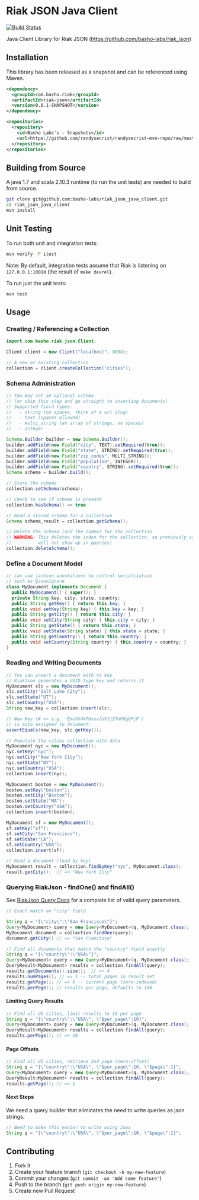 # Riak JSON Java Client
[![Build Status](https://travis-ci.org/randysecrist/riak_json_java_client.png?branch=master)](https://travis-ci.org/randysecrist/riak_json_java_client)

Java Client Library for Riak JSON (https://github.com/basho-labs/riak_json)

## Installation
This library has been released as a snapshot and can be referenced using Maven.

```xml
<dependency>
  <groupId>com.basho.riak</groupId>
  <artifactId>riak-json</artifactId>
  <version>0.0.1-SNAPSHOT</version>
</dependency>

<repositories>
  <repository>
    <id>Basho Labs's - Snapshots</id>
    <url>https://github.com/randysecrist/randysecrist-mvn-repo/raw/master/snapshots</url>
  </repository>
</repositories>
```

## Building from Source
A java 1.7 and scala 2.10.3 runtime (to run the unit tests) are needed to build from source.

```bash
git clone git@github.com:basho-labs/riak_json_java_client.git
cd riak_json_java_client
mvn install
```
## Unit Testing
To run both unit and integration tests:

```bash
mvn verify -P itest
```

Note: By default, integration tests assume that Riak is listening on ```127.0.0.1:10018```
(the result of ```make devrel```).

To run just the unit tests:
```
mvn test
```
## Usage
### Creating / Referencing a Collection
```java
import com.basho.riak.json.Client;

Client client = new Client("localhost", 8098);

// A new or existing collection
collection = client.createCollection("cities");
```

### Schema Administration
```java
// You may set an optional schema
// (or skip this step and go straight to inserting documents)
// Supported field types:
//   - string (no spaces, think of a url slug)
//   - text (spaces allowed)
//   - multi_string (an array of strings, no spaces)
//   - integer

Schema.Builder builder = new Schema.Builder();
builder.addField(new Field("city", TEXT).setRequired(true));
builder.addField(new Field("state", STRING).setRequired(true));
builder.addField(new Field("zip_codes", MULTI_STRING));
builder.addField(new Field("population", INTEGER));
builder.addField(new Field("country", STRING).setRequired(true));
Schema schema = builder.build();

// Store the schema
collection.setSchema(schema);

// Check to see if schema is present
collection.hasSchema() => true

// Read a stored schema for a collection
Schema schema_result = collection.getSchema();

// Delete the schema (and the index) for the collection
// WARNING: This deletes the index for the collection, so previously saved documents
//          will not show up in queries!
collection.deleteSchema();
```

### Define a Document Model
```java
// can use jackson annotations to control serialization
// such as @JsonIgnore
class MyDocument implements Document {
  public MyDocument() { super(); }
  private String key, city, state, country;
  public String getKey() { return this.key; }
  public void setKey(String key) { this.key = key; }
  public String getCity() { return this.city; }
  public void setCity(String city) { this.city = city; }
  public String getState() { return this.state; }
  public void setState(String state) { this.state = state; }
  public String getCountry() { return this.country; }
  public void setCountry(String country) { this.country = country; }
}
```

### Reading and Writing Documents
```java
// You can insert a document with no key
// RiakJson generates a UUID type key and returns it
MyDocument slc = new MyDocument();
slc.setCity("Salt Lake City");
slc.setState("UT");
slc.setCountry("USA");
String new_key = collection.insert(slc);

// New Key (# => e.g. 'EmuVX4kFHxxvlUVJj5TmPGgGPjP')
// is auto assigned to document:
assertEquals(new_key, slc.getKey());

// Populate the cities collection with data
MyDocument nyc = new MyDocument();
nyc.setKey("nyc");
nyc.setCity("New York City");
nyc.setState("NY");
nyc.setCountry("USA");
collection.insert(nyc);

MyDocument boston = new MyDocument();
boston.setKey("boston");
boston.setCity("Boston");
boston.setState("MA");
boston.setCountry("USA");
collection.insert(boston);

MyDocument sf = new MyDocument();
sf.setKey("sf");
sf.setCity("San Francisco");
sf.setState("CA");
sf.setCountry("USA");
collection.insert(sf);

// Read a document (load by key)
MyDocument result = collection.findByKey("nyc", MyDocument.class);
result.getCity();  // => "New York City"
```

### Querying RiakJson - findOne() and findAll()
See [RiakJson Query Docs](https://github.com/basho-labs/riak_json/blob/master/docs/query.md) 
for a complete list of valid query parameters.
```java
// Exact match on "city" field

String q = "{\"city\":\"San Francisco\"}";
Query<MyDocument> query = new Query<MyDocument>(q, MyDocument.class);
MyDocument document = collection.findOne(query);
document.getCity() // => "San Francisco"

// Find all documents that match the "country" field exactly
String q = "{\"country\":\"USA\"}";
Query<MyDocument> query = new Query<MyDocument>(q, MyDocument.class);
QueryResult<MyDocument> results = collection.findAll(query);
results.getDocuments().size();  // => 4
results.numPages(); // => 1 -- total pages in result set
results.getPage(); // => 0 -- current page (zero-indexed)
results.perPage(); // results per page, defaults to 100
```

#### Limiting Query Results
```java
// Find all US cities, limit results to 10 per page
String q = "{\"country\":\"USA\", \"$per_page\":10}";
Query<MyDocument> query = new Query<MyDocument>(q, MyDocument.class);
QueryResult<MyDocument> results = collection.findAll(query);
results.perPage(); // => 10
```

#### Page Offsets
```java
// Find all US cities, retrieve 2nd page (zero-offset)
String q = "{\"country\":\"USA\", \"$per_page\":10, \"$page\":1}";
Query<MyDocument> query = new Query<MyDocument>(q, MyDocument.class);
QueryResult<MyDocument> results = collection.findAll(query);
results.getPage(); // => 1
```

#### Next Steps
We need a query builder that eliminates the need to write queries
as json strings.
```java
// Need to make this easier to write using Java
String q = "{\"country\":\"USA\", \"$per_page\":10, \"$page\":1}";
```

## Contributing

1. Fork it
2. Create your feature branch (`git checkout -b my-new-feature`)
3. Commit your changes (`git commit -am 'Add some feature'`)
4. Push to the branch (`git push origin my-new-feature`)
5. Create new Pull Request
